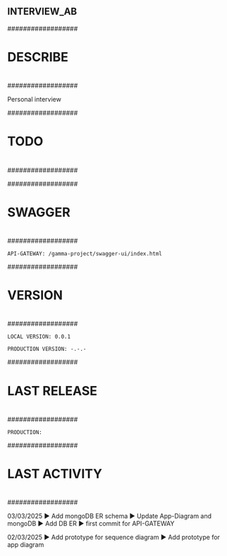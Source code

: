 ## INTERVIEW_AB

##################
#
# DESCRIBE
#
##################

Personal interview

##################
#
# TODO
#
##################



##################
#
# SWAGGER
#
##################

	API-GATEWAY: /gamma-project/swagger-ui/index.html

##################
#
# VERSION
#
##################

	LOCAL VERSION: 0.0.1
	
	PRODUCTION VERSION: -.-.-
 
##################
#
# LAST RELEASE
#
##################

	PRODUCTION: 

##################
#
# LAST ACTIVITY
#
##################

03/03/2025
► Add mongoDB ER schema 
► Update App-Diagram and mongoDB
► Add DB ER 
► first commit for API-GATEWAY

02/03/2025
► Add prototype for sequence diagram
► Add prototype for app diagram